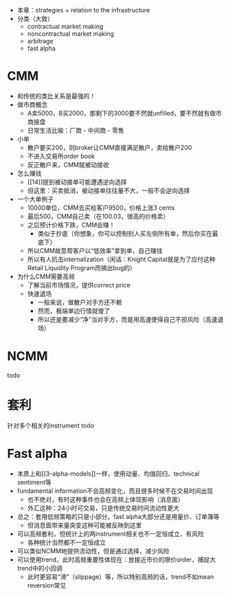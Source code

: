 - 本章：strategies + relation to the infrastructure
- 分类（大致）
  - contractual market making
  - noncontractual market making
  - arbitrage
  - fast alpha
# CMM
- 和传统的类比关系是最强的！
- 做市商概念
  - A卖5000，B买2000，那剩下的3000要不然就unfilled，要不然就有做市商接盘
  - 日常生活比喻：厂商 - 中间商 - 零售
- 小单
  - 散户要买200，则broker让CMM直接满足散户，卖给散户200
  - 不进入交易所order book
  - 反正散户来，CMM就被动接收
- 怎么赚钱
  - [[14]]提到被动接单可能遭遇逆向选择
  - 但这里：买卖抵消，被动接单往往量不大，一般不会逆向选择
- 一个大单例子
  - 10000单位，CMM去买给客户9500，价格上涨3 cents
  - 最后500，CMM自己卖（在100.03，很高的价格卖）
  - 之后预计价格下跌，CMM会赚！
    - 类似于抄底（你想象，你可以控制别人买左侧所有单，然后你买在最底下）
  - 所以CMM故意帮客户以“低效率”拿到单，自己赚钱
  - 所以有人抗击internalization（闲话：Knight Capital就是为了应付这种Retail Liquidity Program而搞出bug的）
- 为什么CMM需要高频
  - 了解当前市场情况，提供correct price
  - 快速退场
    - 一般来说，做散户对手方还不赖
    - 然而，极端单边行情就傻了
    - 所以还是要减少“净”当对手方，而是用高速使得自己不担风险（高速退场）
# NCMM
todo
# 套利
针对多个相关的instrument
todo
# Fast alpha
- 本质上和[[3-alpha-models]]一样，使用动量、均值回归、technical sentiment等
- fundamental information不会高频变化，而且很多时候不在交易时间出现
  - 也不绝对，有时这种事件也会在高频上体现影响（消息面）
  - 外汇这种：24小时可交易，只是传统交易时间流动性更大
- 总之：套用低频策略的只是小部分。fast alpha大部分还是用量价、订单簿等
  - 但消息面带来量突变这种可能被反映到这里
- 可以高频套利，但统计上的两instrument相关也不一定恒成立，有风险
  - 各种统计当然都不一定恒成立
- 可以类似NCMM地提供流动性，但是通过选择，减少风险
- 可以使用trend，此时高频重要性体现在：放接近市价的限价order，捕捉大trend中的小回调
  - 此时更容易“滑”（slippage）等，所以特别高频的话，trend不如mean reversion常见